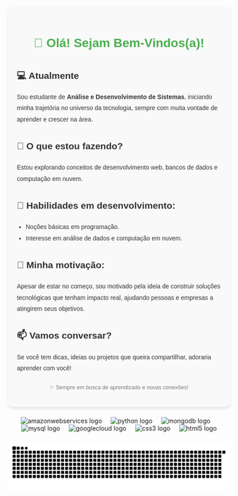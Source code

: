 
 <div style="font-family: 'Arial', sans-serif; line-height: 1.8; background-color: #f9f9f9; padding: 20px; border-radius: 10px; box-shadow: 0 4px 6px rgba(0, 0, 0, 0.1); max-width: 800px; margin: 20px auto; color: #333;">
  <h1 style="text-align: center; color: #4CAF50;">👋 Olá! Sejam Bem-Vindos(a)!</h1>
  <h2 style="color: #333;">💻 Atualmente</h2>
  <p>Sou estudante de <strong>Análise e Desenvolvimento de Sistemas</strong>, iniciando minha trajetória no universo da tecnologia, sempre com muita vontade de aprender e crescer na área.</p>
  <h2 style="color: #333;">🚀 O que estou fazendo?</h2>
  <p>Estou explorando conceitos de desenvolvimento web, bancos de dados e computação em nuvem.</p>
  <h2 style="color: #333;">🎯 Habilidades em desenvolvimento:</h2>
  <ul style="list-style-type: disc; padding-left: 20px;">
    <li>Noções básicas em programação.</li>
    <li>Interesse em análise de dados e computação em nuvem.</li>
  </ul>
  <h2 style="color: #333;">🌟 Minha motivação:</h2>
  <p>Apesar de estar no começo, sou motivado pela ideia de construir soluções tecnológicas que tenham impacto real, ajudando pessoas e empresas a atingirem seus objetivos.</p>
  <h2 style="color: #333;">📫 Vamos conversar?</h2>
  <p>Se você tem dicas, ideias ou projetos que queira compartilhar, adoraria aprender com você!</p>
  <footer style="margin-top: 20px; text-align: center; color: #777; font-size: 0.9em;">
    <p>✨ Sempre em busca de aprendizado e novas conexões!</p>
  </footer>
</div>

###

<div align="center">
  <img src="https://cdn.jsdelivr.net/gh/devicons/devicon/icons/amazonwebservices/amazonwebservices-line-wordmark.svg" height="40" alt="amazonwebservices logo"  />
  <img width="12" />
  <img src="https://cdn.jsdelivr.net/gh/devicons/devicon/icons/python/python-original.svg" height="40" alt="python logo"  />
  <img width="12" />
  <img src="https://cdn.jsdelivr.net/gh/devicons/devicon/icons/mongodb/mongodb-original.svg" height="40" alt="mongodb logo"  />
  <img width="12" />
  <img src="https://cdn.jsdelivr.net/gh/devicons/devicon/icons/mysql/mysql-original.svg" height="40" alt="mysql logo"  />
  <img width="12" />
  <img src="https://cdn.jsdelivr.net/gh/devicons/devicon/icons/googlecloud/googlecloud-original.svg" height="40" alt="googlecloud logo"  />
  <img width="12" />
  <img src="https://cdn.jsdelivr.net/gh/devicons/devicon/icons/css3/css3-original.svg" height="40" alt="css3 logo"  />
  <img width="12" />
  <img src="https://cdn.jsdelivr.net/gh/devicons/devicon/icons/html5/html5-original.svg" height="40" alt="html5 logo"  />
</div>

###

<img src="https://raw.githubusercontent.com/ERIKAZDECARVALHO/ERIKAZDECARVALHO/output/snake.svg" alt="Snake animation" />

###
